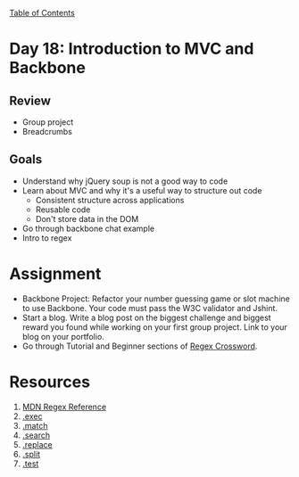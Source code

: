 [Table of Contents](/README.md)

# Day 18: Introduction to MVC and Backbone

## Review
- Group project
- Breadcrumbs

## Goals
- Understand why jQuery soup is not a good way to code
- Learn about MVC and why it's a useful way to structure out code
	- Consistent structure across applications
	- Reusable code
	- Don't store data in the DOM
- Go through backbone chat example
- Intro to regex

# Assignment
- Backbone Project: Refactor your number guessing game or slot machine to use Backbone. Your code must pass the W3C validator and Jshint.
- Start a blog. Write a blog post on the biggest challenge and biggest reward you found while working on your first group project. Link to your blog on your portfolio.
- Go through Tutorial and Beginner sections of [Regex Crossword](http://regexcrossword.com/).

# Resources
1. [MDN Regex Reference](https://developer.mozilla.org/en-US/docs/Web/JavaScript/Guide/Regular_Expressions)
2. [.exec](https://developer.mozilla.org/en-US/docs/Web/JavaScript/Reference/Global_Objects/RegExp/exec)
3. [.match](https://developer.mozilla.org/en-US/docs/Web/JavaScript/Reference/Global_Objects/String/match)
4. [.search](https://developer.mozilla.org/en-US/docs/Web/JavaScript/Reference/Global_Objects/String/search)
5. [.replace](https://developer.mozilla.org/en-US/docs/Web/JavaScript/Reference/Global_Objects/String/replace)
6. [.split](https://developer.mozilla.org/en-US/docs/Web/JavaScript/Reference/Global_Objects/String/split)
7. [.test](https://developer.mozilla.org/en-US/docs/Web/JavaScript/Reference/Global_Objects/RegExp/test)
